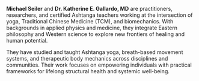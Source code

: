 <div class="about-author">

**Michael Seiler** and **Dr. Katherine E. Gallardo, MD** are practitioners, researchers, and certified Ashtanga teachers working at the intersection of yoga, Traditional Chinese Medicine (TCM), and biomechanics. With backgrounds in applied physics and medicine, they integrate Eastern philosophy and Western science to explore new frontiers of healing and human potential.

They have studied and taught Ashtanga yoga, breath-based movement systems, and therapeutic body mechanics across disciplines and communities. Their work focuses on empowering individuals with practical frameworks for lifelong structural health and systemic well-being.

</div>
